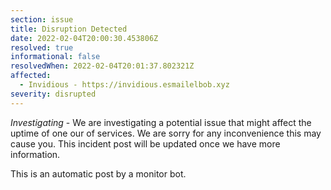 ```yaml
---
section: issue
title: Disruption Detected
date: 2022-02-04T20:00:30.453806Z
resolved: true
informational: false
resolvedWhen: 2022-02-04T20:01:37.802321Z
affected:
  - Invidious - https://invidious.esmailelbob.xyz
severity: disrupted
---
```

*Investigating* - We are investigating a potential issue that might affect the uptime of one our of services. We are sorry for any inconvenience this may cause you. This incident post will be updated once we have more information.

This is an automatic post by a monitor bot.
        